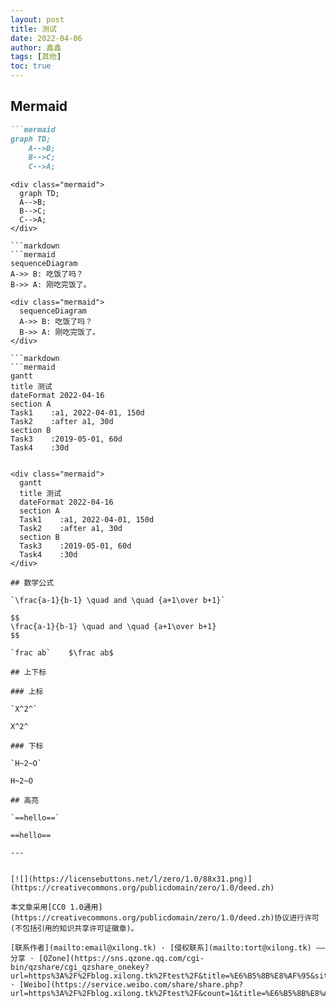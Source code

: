```yaml
---
layout: post
title: 测试
date: 2022-04-06
author: 鑫鑫
tags: [其他]
toc: true
---
```


## Mermaid

```markdown
```mermaid
graph TD;
    A-->B;
    B-->C;
    C-->A;
```

```
<div class="mermaid">
  graph TD;
  A-->B;
  B-->C;
  C-->A;
</div>

```markdown
```mermaid
sequenceDiagram
A->> B: 吃饭了吗？
B->> A: 刚吃完饭了。
```

```
<div class="mermaid">
  sequenceDiagram
  A->> B: 吃饭了吗？
  B->> A: 刚吃完饭了。
</div>

```markdown
```mermaid
gantt
title 测试
dateFormat 2022-04-16
section A
Task1    :a1, 2022-04-01, 150d
Task2    :after a1, 30d
section B
Task3    :2019-05-01, 60d
Task4    :30d
```

```

<div class="mermaid">
  gantt
  title 测试
  dateFormat 2022-04-16
  section A
  Task1    :a1, 2022-04-01, 150d
  Task2    :after a1, 30d
  section B
  Task3    :2019-05-01, 60d
  Task4    :30d
</div>

## 数学公式

`\frac{a-1}{b-1} \quad and \quad {a+1\over b+1}`

$$
\frac{a-1}{b-1} \quad and \quad {a+1\over b+1}
$$

`frac ab`    $\frac ab$

## 上下标

### 上标

`X^2^`

X^2^

### 下标

`H~2~O`

H~2~O

## 高亮

`==hello==`

==hello==

---


[![](https://licensebuttons.net/l/zero/1.0/88x31.png)](https://creativecommons.org/publicdomain/zero/1.0/deed.zh)

本文章采用[CC0 1.0通用](https://creativecommons.org/publicdomain/zero/1.0/deed.zh)协议进行许可(不包括引用的知识共享许可证徽章)。

[联系作者](mailto:email@xilong.tk) · [侵权联系](mailto:tort@xilong.tk) —— 分享 · [QZone](https://sns.qzone.qq.com/cgi-bin/qzshare/cgi_qzshare_onekey?url=https%3A%2F%2Fblog.xilong.tk%2Ftest%2F&title=%E6%B5%8B%E8%AF%95&site=%E7%AC%91%E7%9C%8B%E5%B1%B1%E6%B2%B3%E7%9A%84%E5%8D%9A%E5%AE%A2) · [Weibo](https://service.weibo.com/share/share.php?url=https%3A%2F%2Fblog.xilong.tk%2Ftest%2F&count=1&title=%E6%B5%8B%E8%AF%95&language=zh_cn)
